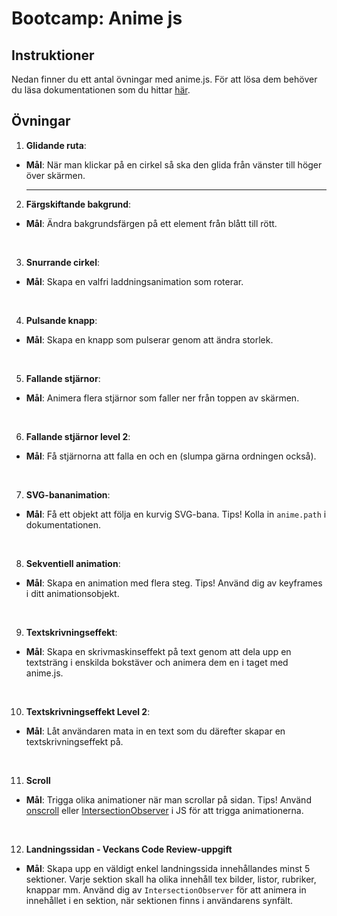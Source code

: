 # Bootcamp: Anime js

## Instruktioner

Nedan finner du ett antal övningar med anime.js. För att lösa dem behöver du läsa dokumentationen som du hittar [här](https://animejs.com/documentation/).

## Övningar

1. **Glidande ruta**:
- **Mål**: När man klickar på en cirkel så ska den glida från vänster till höger över skärmen.

  <hr>

2. **Färgskiftande bakgrund**:
- **Mål**: Ändra bakgrundsfärgen på ett element från blått till rött.

  <br>

3. **Snurrande cirkel**:
- **Mål**: Skapa en valfri laddningsanimation som roterar.

  <br>

4. **Pulsande knapp**:
- **Mål**: Skapa en knapp som pulserar genom att ändra storlek.

  <br>

5. **Fallande stjärnor**:
- **Mål**: Animera flera stjärnor som faller ner från toppen av skärmen.

  <br>

6. **Fallande stjärnor level 2**:
- **Mål**: Få stjärnorna att falla en och en (slumpa gärna ordningen också).

  <br>

7. **SVG-bananimation**:
- **Mål**: Få ett objekt att följa en kurvig SVG-bana. Tips! Kolla in `anime.path` i dokumentationen.

  <br>

8. **Sekventiell animation**:
- **Mål**: Skapa en animation med flera steg. Tips! Använd dig av keyframes i ditt animationsobjekt.

  <br>

9. **Textskrivningseffekt**:
- **Mål**: Skapa en skrivmaskinseffekt på text genom att dela upp en textsträng i enskilda bokstäver och animera dem en i taget med anime.js.

  <br>

10. **Textskrivningseffekt Level 2**:
- **Mål**: Låt användaren mata in en text som du därefter skapar en textskrivningseffekt på.

  <br>

11. **Scroll**
- **Mål**: Trigga olika animationer när man scrollar på sidan. Tips! Använd [onscroll](https://developer.mozilla.org/en-US/docs/Web/API/Element/scroll_event) eller [IntersectionObserver](https://developer.mozilla.org/en-US/docs/Web/API/Intersection_Observer_API) i JS för att trigga animationerna.
   
  <br>

12. **Landningssidan - Veckans Code Review-uppgift**
- **Mål**: Skapa upp en väldigt enkel landningssida innehållandes minst 5 sektioner. Varje sektion skall ha olika innehåll tex bilder, listor, rubriker, knappar mm. Använd dig av ```IntersectionObserver``` för att animera in innehållet i en sektion, när sektionen finns i användarens synfält.
